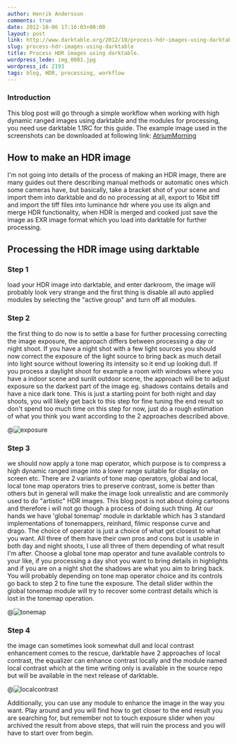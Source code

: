 ```yaml
---
author: Henrik Andersson
comments: true
date: 2012-10-06 17:16:03+00:00
layout: post
link: http://www.darktable.org/2012/10/process-hdr-images-using-darktable/
slug: process-hdr-images-using-darktable
title: Process HDR images using darktable.
wordpress_lede: img_0001.jpg
wordpress_id: 2193
tags: blog, HDR, processing, workflow
---
```


### Introduction

This blog post will go through a simple workflow when working with high dynamic ranged images using darktable and the modules for processing, you need use darktable 1.1RC for this guide. The example image used in the screenshots can be downloaded at following link: [AtriumMorning](https://www.mpi-inf.mpg.de/resources/hdr/img_hdr/AtriumMorning.exr)

## How to make an HDR image

I'm not going into details of the process of making an HDR image, there are many guides out there describing manual methods or automatic ones which some cameras have, but basically, take a bracket shot of your scene and import them into darktable and do no processing at all, export to 16bit tiff and import the tiff files into luminance hdr where you use its align and merge HDR functionality, when HDR is merged and cooked just save the image as EXR image format which you load into darktable for further processing.

## Processing the HDR image using darktable

### Step 1

load your HDR image into darktable, and enter darkroom, the image will probably look very strange and the first thing is disable all auto applied modules by selecting the "active group" and turn off all modules.

### Step 2

the first thing to do now is to settle a base for further processing correcting the image exposure, the approach differs between processing a day or night shoot. If you have a night shot with a few light sources you should now correct the exposure of the light source to bring back as much detail into light source without lowering its intensity so it end up looking dull. If you process a daylight shoot for example a room with windows where you have a indoor scene and sunlit outdoor scene, the approach will be to adjust exposure so the darkest part of the image eg. shadows contains details and have a nice dark tone. This is just a starting point for both night and day shoots, you will likely get back to this step for fine tuning the end result so don't spend too much time on this step for now, just do a rough estimation of what you think you want according to the 2 approaches described above.

@![exposure](exposure.jpg)

### Step 3

we should now apply a tone map operator, which purpose is to compress a high dynamic ranged image into a lower range suitable for display on screen etc. There are 2 variants of tone map operators, global and local, local tone map operators tries to preserve contrast, some is better than others but in general will make the image look unrealistic and are commonly used to do "artistic"  HDR images. This blog post is not about doing cartoons and therefore i will not go though a process of doing such thing. At our hands we have 'global tonemap' module in darktable which has 3 standard implementations of tonemappers, reinhard, filmic response curve and drago. The choice of operator is just a choice of what get closest to what you want. All three of them have their own pros and cons but is usable in both day and night shoots, I use all three of them depending of what result I'm after. Choose a global tone map operator and tune available controls to your like, if you processing a day shot you want to bring details in highlights and if you are on a night shot the shadows are what you aim to bring back. You will probably depending on tone map operator choice and its controls go back to step 2 to fine tune the exposure. The detail slider within the global tonemap module will try to recover some contrast details which is lost in the tonemap operation.

@![tonemap](tonemap.jpg)

### Step 4

the image can sometimes look somewhat dull and local contrast enhancement comes to the rescue, darktable have 2 approaches of local contrast, the equalizer can enhance contrast locally and the module named local contrast which at the time writing only is available in the source repo but will be available in the next release of darktable.

@![localcontrast](localcontrast.jpg)

Additionally, you can use any module to enhance the image in the way you want. Play around and you will find how to get closer to the end result you are searching for, but remember not to touch exposure slider when you archived the result from above steps, that will ruin the process and you will have to start over from begin.
